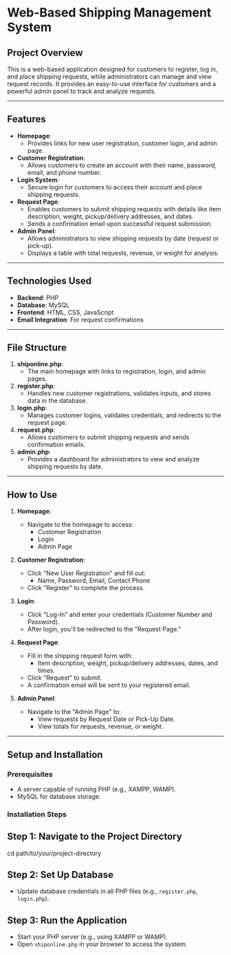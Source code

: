 # Web-Based Shipping Management System

## Project Overview

This is a web-based application designed for customers to register, log in, and place shipping requests, while administrators can manage and view request records. It provides an easy-to-use interface for customers and a powerful admin panel to track and analyze requests.

---

## Features

- **Homepage**:
  - Provides links for new user registration, customer login, and admin page.
- **Customer Registration**:
  - Allows customers to create an account with their name, password, email, and phone number.
- **Login System**:
  - Secure login for customers to access their account and place shipping requests.
- **Request Page**:
  - Enables customers to submit shipping requests with details like item description, weight, pickup/delivery addresses, and dates.
  - Sends a confirmation email upon successful request submission.
- **Admin Panel**:
  - Allows administrators to view shipping requests by date (request or pick-up).
  - Displays a table with total requests, revenue, or weight for analysis.

---

## Technologies Used

- **Backend**: PHP
- **Database**: MySQL
- **Frontend**: HTML, CSS, JavaScript
- **Email Integration**: For request confirmations

---

## File Structure

1. **shiponline.php**:
   - The main homepage with links to registration, login, and admin pages.
2. **register.php**:
   - Handles new customer registrations, validates inputs, and stores data in the database.
3. **login.php**:
   - Manages customer logins, validates credentials, and redirects to the request page.
4. **request.php**:
   - Allows customers to submit shipping requests and sends confirmation emails.
5. **admin.php**:
   - Provides a dashboard for administrators to view and analyze shipping requests by date.

---

## How to Use

1. **Homepage**:
   - Navigate to the homepage to access:
     - Customer Registration
     - Login
     - Admin Page

2. **Customer Registration**:
   - Click "New User Registration" and fill out:
     - Name, Password, Email, Contact Phone
   - Click "Register" to complete the process.

3. **Login**:
   - Click "Log-In" and enter your credentials (Customer Number and Password).
   - After login, you'll be redirected to the "Request Page."

4. **Request Page**:
   - Fill in the shipping request form with:
     - Item description, weight, pickup/delivery addresses, dates, and times.
   - Click "Request" to submit.
   - A confirmation email will be sent to your registered email.

5. **Admin Panel**:
   - Navigate to the "Admin Page" to:
     - View requests by Request Date or Pick-Up Date.
     - View totals for requests, revenue, or weight.

---

## Setup and Installation

### Prerequisites
- A server capable of running PHP (e.g., XAMPP, WAMP).
- MySQL for database storage.

### Installation Steps
## Step 1: Navigate to the Project Directory
cd path/to/your/project-directory

## Step 2: Set Up Database
- Update database credentials in all PHP files (e.g., `register.php`, `login.php`).

## Step 3: Run the Application
- Start your PHP server (e.g., using XAMPP or WAMP).
- Open `shiponline.php` in your browser to access the system.

